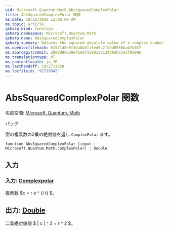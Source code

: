 ```yaml
---
uid: Microsoft.Quantum.Math.AbsSquaredComplexPolar
title: AbsSquaredComplexPolar 関数
ms.date: 10/26/2020 12:00:00 AM
ms.topic: article
qsharp.kind: function
qsharp.namespace: Microsoft.Quantum.Math
qsharp.name: AbsSquaredComplexPolar
qsharp.summary: Returns the squared absolute value of a complex number of type `ComplexPolar`.
ms.openlocfilehash: 6157148e9f4da8b3fafed5c2fb5d8956ba47b037
ms.sourcegitcommit: 29e0d88a30e4166fa580132124b0eb57e1f0e986
ms.translationtype: MT
ms.contentlocale: ja-JP
ms.lasthandoff: 10/27/2020
ms.locfileid: "92719942"
---
```

# <a name="abssquaredcomplexpolar-function"></a>AbsSquaredComplexPolar 関数

名前空間: [Microsoft. Quantum. Math](xref:Microsoft.Quantum.Math)

パック [](https://nuget.org/packages/)


型の複素数の2乗の絶対値を返し `ComplexPolar` ます。

```qsharp
function AbsSquaredComplexPolar (input : Microsoft.Quantum.Math.ComplexPolar) : Double
```


## <a name="input"></a>入力

### <a name="input--complexpolar"></a>入力: [Complexpolar](xref:Microsoft.Quantum.Math.ComplexPolar)

複素数 $c = r e ^ {i t} $。



## <a name="output--double"></a>出力: [Double](xref:microsoft.quantum.lang-ref.double)

二乗絶対値値 $ | c | ^ 2 = r ^ 2 $。